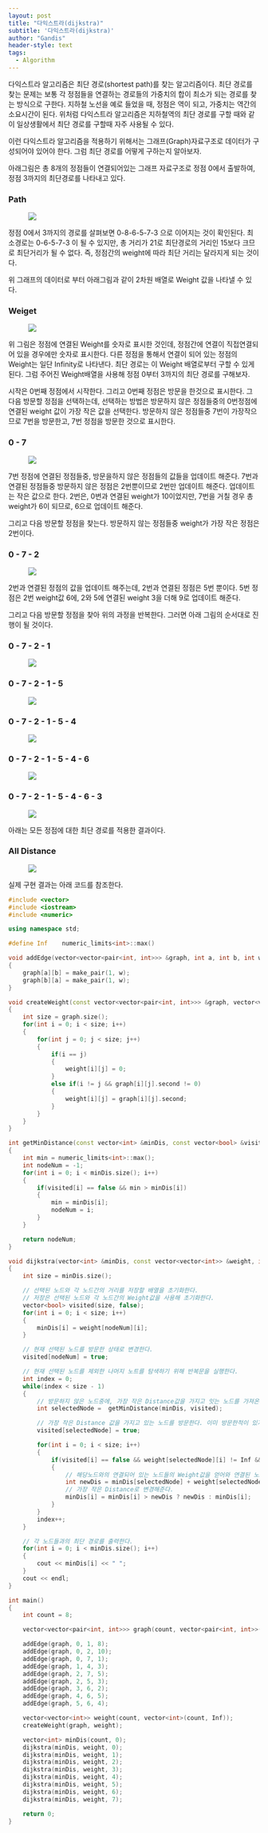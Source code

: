 ```yaml
---
layout: post
title: "다익스트라(dijkstra)"
subtitle: '다익스트라(dijkstra)'
author: "Gandis"
header-style: text
tags:
  - Algorithm
---
```


다익스트라 알고리즘은 최단 경로(shortest path)를 찾는 알고리즘이다. 최단 경로를 찾는 문제는 보통 각 정점들을 연결하는 경로들의 가중치의 합이 최소가 되는 경로를 찾는 방식으로 구한다. 지하철 노선을 예로 들었을 때, 정점은 역이 되고, 가중치는 역간의 소요시간이 된다. 위처럼 다익스트라 알고리즘은 지하철역의 최단 경로를 구할 때와 같이 일상생활에서 최단 경로를 구할때 자주 사용될 수 있다. 

이런 다익스트라 알고리즘을 적용하기 위해서는 그래프(Graph)자료구조로 데이터가 구성되어야 있어야 한다. 그럼 최단 경로를 어떻게 구하는지 알아보자.

아래그림은 총 8개의 정점들이 연결되어있는 그래프 자료구조로 정점 0에서 출발하여, 정점 3까지의 최단경로를 나타내고 있다.

### **Path**
<figure>
	<img src="/../assets/img/dijkstra/image1.png">
</figure>

정점 0에서 3까지의 경로를 살펴보면 0-8-6-5-7-3 으로 이어지는 것이 확인된다. 최소경로는 0-6-5-7-3 이 될 수 있지만, 총 거리가 21로 최단경로의 거리인 15보다 크므로 최단거리가 될 수 없다. 즉, 정점간의 weight에 따라 최단 거리는 달라지게 되는 것이다. 

위 그래프의 데이터로 부터 아래그림과 같이 2차원 배열로 Weight 값을 나타낼 수 있다.
### **Weiget**
<figure>
	<img src="/../assets/img/dijkstra/image2.png">
</figure>

위 그림은 정점에 연결된 Weight를 숫자로 표시한 것인데, 정점간에 연결이 직접연결되어 있을 경우에만 숫자로 표시한다. 다른 정점을 통해서 연결이 되어 있는 정점의 Weight는 일단 Infinity로 나타낸다. 최단 경로는 이 Weight 배열로부터 구할 수 있게 된다. 그럼 주어진 Weight배열을 사용해 정점 0부터 3까지의 최단 경로를 구해보자.

시작은 0번째 정점에서 시작한다. 그리고 0번째 정점은 방문을 한것으로 표시한다. 그 다음 방문할 정점을 선택하는데, 선택하는 방법은 방문하지 않은 정점들중의 0번정점에 연결된 weight 값이 가장 작은 값을 선택한다. 방문하지 않은 정점들중 7번이 가장작으므로 7번을 방문한고, 7번 정점을 방문한 것으로 표시한다.

### **0 - 7**
<figure>
	<img src="/../assets/img/dijkstra/dijkstra1.png">
</figure>

7번 정점에 연결된 정점들중, 방문을하지 않은 정점들의 값들을 업데이트 해준다. 7번과 연결된 정점들중 방문하지 않은 정점은 2번뿐이므로 2번만 업데이트 해준다. 업데이트는 작은 값으로 한다. 2번은, 0번과 연결된 weight가 10이었지만, 7번을 거칠 경우 총 weight가 6이 되므로, 6으로 업데이트 해준다.

그리고 다음 방문할 정점을 찾는다. 방문하지 않는 정점들중 weight가 가장 작은 정점은 2번이다.

### **0 - 7 - 2**
<figure>
	<img src="/../assets/img/dijkstra/dijkstra2.png">
</figure>

2번과 연결된 정점의 값을 업데이트 해주는데, 2번과 연결된 정점은 5번 뿐이다. 5번 정점은 2번 weight값 6에, 2와 5에 연결된 weight 3을 더해 9로 업데이트 해준다.

그리고 다음 방문할 정점을 찾아 위의 과정을 반복한다. 그러면 아래 그림의 순서대로 진행이 될 것이다.

### **0 - 7 - 2 - 1**
<figure>
	<img src="/../assets/img/dijkstra/dijkstra3.png">
</figure>

### **0 - 7 - 2 - 1 - 5**
<figure>
	<img src="/../assets/img/dijkstra/dijkstra4.png">
</figure>

### **0 - 7 - 2 - 1 - 5 - 4**
<figure>
	<img src="/../assets/img/dijkstra/dijkstra5.png">
</figure>

### **0 - 7 - 2 - 1 - 5 - 4 - 6**
<figure>
	<img src="/../assets/img/dijkstra/dijkstra6.png">
</figure>

### **0 - 7 - 2 - 1 - 5 - 4 - 6 - 3**
<figure>
	<img src="/../assets/img/dijkstra/dijkstra7.png">
</figure>


아래는 모든 정점에 대한 최단 경로를 적용한 결과이다.

### **All Distance**
<figure>
	<img src="/../assets/img/dijkstra/image3.png">
</figure>

실제 구현 결과는 아래 코드를 참조한다.

~~~cpp
#include <vector>
#include <iostream>
#include <numeric>

using namespace std;

#define Inf    numeric_limits<int>::max()

void addEdge(vector<vector<pair<int, int>>> &graph, int a, int b, int w)
{
    graph[a][b] = make_pair(1, w);
    graph[b][a] = make_pair(1, w);
}

void createWeight(const vector<vector<pair<int, int>>> &graph, vector<vector<int>> &weight)
{
    int size = graph.size();
    for(int i = 0; i < size; i++)
    {
        for(int j = 0; j < size; j++)
        {
            if(i == j)
            {
                weight[i][j] = 0;
            }
            else if(i != j && graph[i][j].second != 0)
            {
                weight[i][j] = graph[i][j].second;
            }
        }
    }
}

int getMinDistance(const vector<int> &minDis, const vector<bool> &visited)
{
    int min = numeric_limits<int>::max();
    int nodeNum = -1;
    for(int i = 0; i < minDis.size(); i++)
    {
        if(visited[i] == false && min > minDis[i])
        {
            min = minDis[i];
            nodeNum = i;
        }
    }

    return nodeNum;
}

void dijkstra(vector<int> &minDis, const vector<vector<int>> &weight, int nodeNum)
{
    int size = minDis.size();

    // 선택된 노드와 각 노드간의 거리를 저장할 배열을 초기화한다.
    // 저장은 선택된 노드와 각 노드간의 Weight값을 사용해 초기화한다.
    vector<bool> visited(size, false);
    for(int i = 0; i < size; i++)
    {
        minDis[i] = weight[nodeNum][i];
    }

    // 현재 선택된 노드를 방문한 상태로 변경한다.
    visited[nodeNum] = true;

    // 현재 선택된 노드를 제외한 나머지 노트를 탐색하기 위해 반복문을 실행한다.
    int index = 0;
    while(index < size - 1)
    {
        // 방문하지 않은 노드중에, 가장 작은 Distance값을 가지고 잇는 노드를 가져온다. (Weight 아님)
        int selectedNode =  getMinDistance(minDis, visited);

        // 가장 작은 Distance 값을 가지고 있는 노드를 방문한다. 이미 방문한적이 있거나, 연결되어있지 않은 노드들은 무시한다.
        visited[selectedNode] = true;

        for(int i = 0; i < size; i++)
        {
            if(visited[i] == false && weight[selectedNode][i] != Inf && weight[selectedNode][i] != 0)
            {
                // 해당노드와의 연결되어 있는 노드들의 Weight값을 얻어와 연결된 노드까지의 Distance를 구한다.
                int newDis = minDis[selectedNode] + weight[selectedNode][i];
                // 가장 작은 Distance로 변경해준다.
                minDis[i] = minDis[i] > newDis ? newDis : minDis[i];
            }
        }
        index++;
    }

    // 각 노드들과의 최단 경로를 출력한다.
    for(int i = 0; i < minDis.size(); i++)
    {
        cout << minDis[i] << " ";
    }
    cout << endl;
}

int main()
{
    int count = 8;

    vector<vector<pair<int, int>>> graph(count, vector<pair<int, int>>(count, make_pair(0, 0)));

    addEdge(graph, 0, 1, 8);
    addEdge(graph, 0, 2, 10);
    addEdge(graph, 0, 7, 1);
    addEdge(graph, 1, 4, 3);
    addEdge(graph, 2, 7, 5);
    addEdge(graph, 2, 5, 3);
    addEdge(graph, 3, 6, 2);
    addEdge(graph, 4, 6, 5);
    addEdge(graph, 5, 6, 4);

    vector<vector<int>> weight(count, vector<int>(count, Inf));
    createWeight(graph, weight);

    vector<int> minDis(count, 0);
    dijkstra(minDis, weight, 0);
    dijkstra(minDis, weight, 1);
    dijkstra(minDis, weight, 2);
    dijkstra(minDis, weight, 3);
    dijkstra(minDis, weight, 4);
    dijkstra(minDis, weight, 5);
    dijkstra(minDis, weight, 6);
    dijkstra(minDis, weight, 7);

    return 0;
}
~~~

